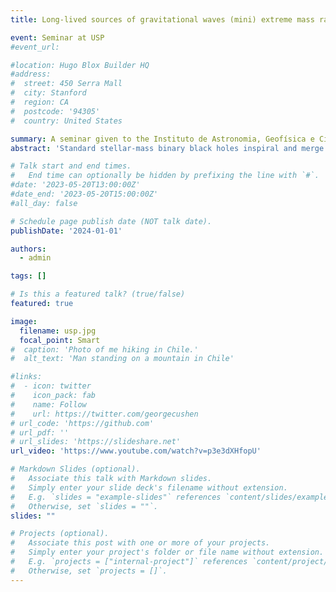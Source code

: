 ```yaml
---
title: Long-lived sources of gravitational waves (mini) extreme mass ratio inspirals, inspiraling primordial black holes and neutron stars

event: Seminar at USP
#event_url: 

#location: Hugo Blox Builder HQ
#address:
#  street: 450 Serra Mall
#  city: Stanford
#  region: CA
#  postcode: '94305'
#  country: United States

summary: A seminar given to the Instituto de Astronomia, Geofísica e Ciências Atmosféricas da Universidade de São Paulo (IAG/USP) on neutron stars, black holes and mini EMRIs
abstract: 'Standard stellar-mass binary black holes inspiral and merge in just a few seconds when observed in ground-based gravitational-wave detector data. However, future detectors will probe much lower frequencies, implying that sources of gravitational waves will spend even longer time in-band than those observed today. Such long-lived signals could result from the early inspiral of binary neutron stars, sub-solar mass primordial black holes, and (mini) extreme mass ratio inspirals, all of which could be visible in both future ground-and space-based detectors, such as Cosmic Explorer and LISA. However, data quality problems, such as gaps, glitches and non-stationary noise, and computational cost, will inhibit the observations of these systems if robust methods are not designed to handle these issues . In this talk, I will describe each of these sources individually, the problems with computation and data quality that we are likely to face in future detectors, and methods to actually perform searches for these systems that are robust against not only noise disturbances, but also deviations in the waveforms used to in the search.'

# Talk start and end times.
#   End time can optionally be hidden by prefixing the line with `#`.
#date: '2023-05-20T13:00:00Z'
#date_end: '2023-05-20T15:00:00Z'
#all_day: false

# Schedule page publish date (NOT talk date).
publishDate: '2024-01-01'

authors:
  - admin

tags: []

# Is this a featured talk? (true/false)
featured: true

image:
  filename: usp.jpg
  focal_point: Smart
#  caption: 'Photo of me hiking in Chile.'
#  alt_text: 'Man standing on a mountain in Chile'

#links:
#  - icon: twitter
#    icon_pack: fab
#    name: Follow
#    url: https://twitter.com/georgecushen
# url_code: 'https://github.com'
# url_pdf: ''
# url_slides: 'https://slideshare.net'
url_video: 'https://www.youtube.com/watch?v=p3e3dXHfopU'

# Markdown Slides (optional).
#   Associate this talk with Markdown slides.
#   Simply enter your slide deck's filename without extension.
#   E.g. `slides = "example-slides"` references `content/slides/example-slides.md`.
#   Otherwise, set `slides = ""`.
slides: ""

# Projects (optional).
#   Associate this post with one or more of your projects.
#   Simply enter your project's folder or file name without extension.
#   E.g. `projects = ["internal-project"]` references `content/project/deep-learning/index.md`.
#   Otherwise, set `projects = []`.
---
```

